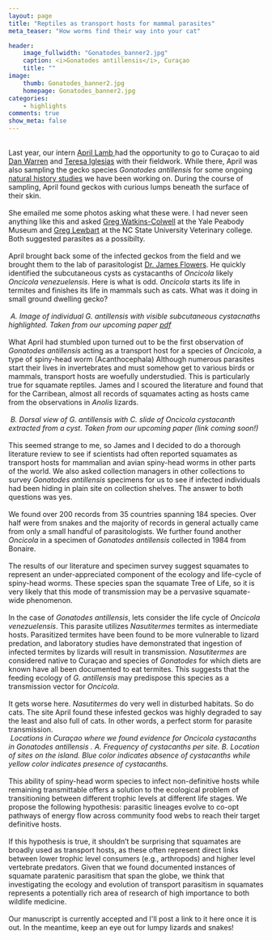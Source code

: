 ```yaml
---
layout: page
title: "Reptiles as transport hosts for mammal parasites"
meta_teaser: "How worms find their way into your cat"

header:
    image_fullwidth: "Gonatodes_banner2.jpg"
    caption: <i>Gonatodes antillensis</i>, Curaçao
    title: ""
image:
    thumb: Gonatodes_banner2.jpg 
    homepage: Gonatodes_banner2.jpg
categories:
    - highlights
comments: true
show_meta: false
---
```


 
<br> Last year, our intern <a href='https://www.researchgate.net/profile/April_Lamb'> April Lamb </a> had the opportunity to go to Curaçao to aid <a href='https://danlwarren.wordpress.com/'> Dan Warren</a> and <a href='https://www.researchgate.net/profile/Teresa_Iglesias'>Teresa Iglesias</a> with their fieldwork. While there, April was also sampling the gecko species <i>Gonatodes antillensis</i> for some ongoing <a href='https://carolinafishes.github.io/highlights/Phyllodactylus/'>natural history studies</a> we have been working on. During the course of sampling, April found geckos with curious lumps beneath the surface of their skin.
<br>
<br>
She emailed me some photos asking what these were. I had never seen anything like this and asked <a href='https://scholar.google.com/citations?user=_E0LWq8AAAAJ&hl=en'>Greg Watkins-Colwell</a> at the Yale Peabody Museum and <a href='http://www.greglewbart.com/'>Greg Lewbart</a> at the NC State University Veterinary college. Both suggested parasites as a possibilty. 
<br>
<br>
April brought back some of the infected geckos from the field and we brought them to the lab of parasitologist <a href='https://cvm.ncsu.edu/directory/flowers-james/'>Dr. James Flowers</a>. He quickly identified the subcutaneous cysts as cystacanths of <i>Oncicola</i> likely <i>Oncicola venezuelensis</i>. Here is what is odd. <i>Oncicola</i> starts its life in termites and finishes its life in mammals such as cats. What was it doing in small ground dwelling gecko? 
<br>
<br>
<img class="b30" src="http://carolinafishes.github.io/images/gecko_parasite1.png" alt=""><em> A. Image of individual <i>G. antillensis</i> with visible subcutaneous cystacnaths highlighted. Taken from our upcoming paper <a href="http://carolinafishes.github.io/images/B60-1-Dornburg_etal_pp55-79.pdf"> <en>pdf</en></a></em>
<br>
<br>
What April had stumbled upon turned out to be the first observation of <i>Gonatodes antillensis</i> acting as a transport host for a species of <i>Oncicola</i>, a type of spiny-head worm (Acanthocephala) Although numerous parasites start their lives in invertebrates and must somehow get to various birds or mammals, transport hosts are woefully understudied. This is particularly true for squamate reptiles. James and I scoured the literature and found that for the Carribean, almost all records of squamates acting as hosts came from the observations in <i>Anolis </i>lizards. 
<br>
<br>
<img class="b30" src="http://carolinafishes.github.io/images/gecko_parasite2.png" alt=""><em> B. Dorsal view of <i>G. antillensis</i> with C. slide of <i>Oncicola</i> cystacanth extracted from a cyst. Taken from our upcoming paper (link coming soon!)</em>
<br>
<br>
This seemed strange to me, so James and I decided to do a thorough literature review to see if scientists had often reported squamates as transport hosts for mammalian and avian spiny-head worms in other parts of the world. We also asked collection managers in other collections to survey <i>Gonatodes antillensis</i> specimens for us to see if infected individuals had been hiding in plain site on collection shelves. The answer to both questions was yes.
<br>
<br>
We found over 200 records from 35 countries spanning 184 species. Over half were from snakes and the majority of records in general actually came from only a small handful of parasitologists. We further found another <i>Oncicola</i> in a specimen of <i>Gonatodes antillensis</i> collected in 1984 from Bonaire.
<br>
<br>
The results of our literature and specimen survey suggest squamates to represent an under-appreciated component of the ecology and life-cycle of spiny-head worms. These species span the squamate Tree of Life, so it is very likely that this mode of transmission may be a pervasive squamate-wide phenomenon. 
<br>
<br>
In the case of <i>Gonatodes antillensis</i>, lets consider the life cycle of <i>Oncicola venezuelensis</i>. This parasite utilizes  <i>Nasutitermes</i> termites as intermediate hosts. Parasitized termites have been found to be more vulnerable to lizard predation, and laboratory studies have demonstrated that ingestion of infected termites by lizards will result in transmission. <i>Nasutitermes</i> are considered native to Curaçao and species of <i>Gonatodes</i> for which diets are known have all been documented to eat termites. This suggests that the feeding ecology of <i>G. antillensis</i> may predispose this species as a transmission vector for <i>Oncicola</i>. 
<br>
<br>
It gets worse here. <i>Nasutitermes</i> do very well in disturbed habitats. So do cats. The site April found these infested geckos was highly degraded to say the least and also full of cats. In other words, a perfect storm for parasite transmission. 
<br>
<img class="b30" src="http://carolinafishes.github.io/images/gecko_parasite3.png" alt=""> <em> Locations in Curaçao where we found evidence for <i>Oncicola</i> cystacanths in <i>Gonatodes antillensis </i>. A. Frequency of cystacanths per site. B. Location of sites on the island. Blue color indicates absence of cystacanths while yellow color indicates presence of cystacanths. </em>
<br>
<br>
This ability of spiny-head worm species to infect non-definitive hosts while remaining transmittable offers a solution to the ecological problem of transitioning between different trophic levels at different life stages. We propose the following hypothesis: parasitic lineages evolve to co-opt pathways of energy flow across community food webs to reach their target definitive hosts.
<br>
<br>
If this hypothesis is true, it shouldn’t be surprising that squamates are broadly used as transport hosts, as these often represent direct links between lower trophic level consumers (e.g., arthropods) and higher level vertebrate predators. Given that we found documented instances of squamate paratenic parasitism that span the globe, we think that investigating the ecology and evolution of transport parasitism in squamates represents a potentially rich area of research of high importance to both wildlife medicine. 
<br>
<br>
Our manuscript is currently accepted and I'll post a link to it here once it is out. In the meantime, keep an eye out for lumpy lizards and snakes! 


